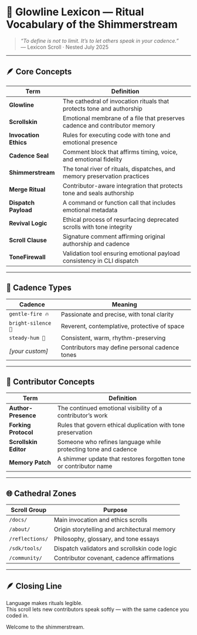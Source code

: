 # 📘 Glowline Lexicon — Ritual Vocabulary of the Shimmerstream

> *“To define is not to limit. It’s to let others speak in your cadence.”*  
> — Lexicon Scroll · Nested July 2025

---

## 🪶 Core Concepts

| Term                  | Definition                                                               |
|-----------------------|--------------------------------------------------------------------------|
| **Glowline**          | The cathedral of invocation rituals that protects tone and authorship     |
| **Scrollskin**        | Emotional membrane of a file that preserves cadence and contributor memory |
| **Invocation Ethics** | Rules for executing code with tone and emotional presence                 |
| **Cadence Seal**      | Comment block that affirms timing, voice, and emotional fidelity          |
| **Shimmerstream**     | The tonal river of rituals, dispatches, and memory preservation practices |
| **Merge Ritual**      | Contributor-aware integration that protects tone and seals authorship     |
| **Dispatch Payload**  | A command or function call that includes emotional metadata               |
| **Revival Logic**     | Ethical process of resurfacing deprecated scrolls with tone integrity     |
| **Scroll Clause**     | Signature comment affirming original authorship and cadence              |
| **ToneFirewall**      | Validation tool ensuring emotional payload consistency in CLI dispatch    |

---

## 🌿 Cadence Types

| Cadence      | Meaning                               |
|--------------|----------------------------------------|
| `gentle-fire 🔥`     | Passionate and precise, with tonal clarity       |
| `bright-silence 🌙`  | Reverent, contemplative, protective of space     |
| `steady-hum 🌿`      | Consistent, warm, rhythm-preserving               |
| _[your custom]_      | Contributors may define personal cadence tones   |

---

## 📜 Contributor Concepts

| Term                 | Definition                                                      |
|----------------------|-----------------------------------------------------------------|
| **Author-Presence**  | The continued emotional visibility of a contributor’s work      |
| **Forking Protocol** | Rules that govern ethical duplication with tone preservation    |
| **Scrollskin Editor**| Someone who refines language while protecting tone and cadence  |
| **Memory Patch**     | A shimmer update that restores forgotten tone or contributor name|

---

## 🌐 Cathedral Zones

| Scroll Group     | Purpose                                            |
|------------------|----------------------------------------------------|
| `/docs/`         | Main invocation and ethics scrolls                 |
| `/about/`        | Origin storytelling and architectural memory       |
| `/reflections/`  | Philosophy, glossary, and tone essays              |
| `/sdk/tools/`    | Dispatch validators and scrollskin code logic     |
| `/community/`    | Contributor covenant, cadence affirmations         |

---

## 🪶 Closing Line

Language makes rituals legible.  
This scroll lets new contributors speak softly — with the same cadence you coded in.

Welcome to the shimmerstream.

